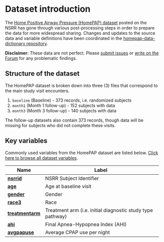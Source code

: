 # Dataset introduction

The [Home Positive Airway Pressure (HomePAP) dataset](:files_path:/datasets) posted on the NSRR has gone through various post-processing steps in order to prepare the data for more widespread sharing. Changes and updates to the source data and variable definitions have been coordinated in the [homepap-data-dictionary repository](https://github.com/sleepepi/homepap-data-dictionary).

**Disclaimer:** These data are not perfect. Please [submit issues](https://github.com/sleepepi/homepap-data-dictionary/issues) or [write on the Forum](https://sleepdata.org/forum) for any problematic findings.

## Structure of the dataset

The HomePAP dataset is broken down into three (3) files that correspond to the main study visit encounters.

1. `baseline` (Baseline) - 373 records, i.e. randomized subjects
2. `month1` (Month 1 follow-up) - 152 subjects with data
3. `month3` (Month 3 follow-up) - 140 subjects with data

The follow-up datasets also contain 373 records, though data will be missing for subjects who did not complete these visits.

## Key variables

Commonly used variables from the HomePAP dataset are listed below. [Click here to browse all dataset variables](https://sleepdata.org/datasets/homepap/variables/).

| Name                                                                             | Label                                                      |
| -------------------------------------------------------------------------------- | ---------------------------------------------------------- |
| [**nsrrid**](https://sleepdata.org/datasets/homepap/variables/nsrrid)            | NSRR Subject Identifier                                    |
| [**age**](https://sleepdata.org/datasets/homepap/variables/age)                  | Age at baseline visit                                      |
| [**gender**](https://sleepdata.org/datasets/homepap/variables/gender)            | Gender                                                     |
| [**race3**](https://sleepdata.org/datasets/homepap/variables/race3)              | Race                                                       |
| [**treatmentarm**](https://sleepdata.org/datasets/homepap/variables/treatmentarm)| Treatment arm (i.e. initial diagnostic study type pathway) |
| [**ahi**](https://sleepdata.org/datasets/homepap/variables/ahi)                  | Final Apnea-Hypopnea Index (AHI)                           |
| [**avgpapuse**](https://sleepdata.org/datasets/homepap/variables/avgpapuse)      | Average CPAP use per night                                 |
